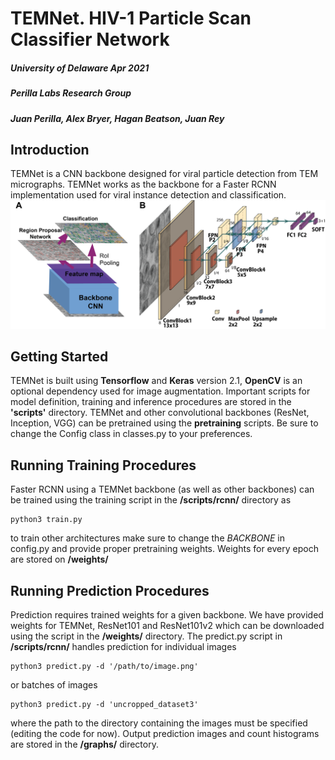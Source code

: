 # TEMNet. HIV-1 Particle Scan Classifier Network
##### University of Delaware Apr 2021
##### Perilla Labs Research Group
##### Juan Perilla, Alex Bryer, Hagan Beatson, Juan Rey

## Introduction
TEMNet is a CNN backbone designed for viral particle detection from TEM micrographs. TEMNet works as the backbone for a Faster RCNN implementation used for viral instance detection and classification.
![Faster RCNN and TEMNet architectures](/graphs/RCNN_TEMNet.png)

## Getting Started
TEMNet is built using **Tensorflow** and **Keras** version 2.1, **OpenCV** is an optional dependency used for image augmentation.
Important scripts for model definition, training and inference procedures are stored in the **'scripts'** directory. 
TEMNet and other convolutional backbones (ResNet, Inception, VGG) can be pretrained using the **pretraining** scripts. Be sure to change the Config class in classes.py to your preferences.

## Running Training Procedures
Faster RCNN using a TEMNet backbone (as well as other backbones) can be trained using the training script in the **/scripts/rcnn/** directory as 
```
python3 train.py
```
to train other architectures make sure to change the _BACKBONE_ in config.py and provide proper pretraining weights. Weights for every epoch are stored on **/weights/**

## Running Prediction Procedures
Prediction requires trained weights for a given backbone. We have provided weights for TEMNet, ResNet101 and ResNet101v2 which can be downloaded using the script in the **/weights/** directory.
The predict.py script in **/scripts/rcnn/** handles prediction for individual images
```
python3 predict.py -d '/path/to/image.png'
```
or batches of images
```
python3 predict.py -d 'uncropped_dataset3'
```
where the path to the directory containing the images must be specified (editing the code for now).
Output prediction images and count histograms are stored in the **/graphs/** directory.
